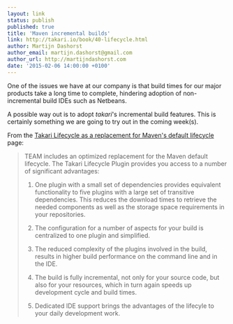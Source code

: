 ```yaml
---
layout: link
status: publish
published: true
title: 'Maven incremental builds'
link: http://takari.io/book/40-lifecycle.html
author: Martijn Dashorst
author_email: martijn.dashorst@gmail.com
author_url: http://martijndashorst.com
date: '2015-02-06 14:00:00 +0100'
---
```


One of the issues we have at our company is that build times for our
major products take a long time to complete, hindering adoption of
non-incremental build IDEs such as Netbeans.

A possible way out is to adopt _takari_'s incremental build features.
This is certainly something we are going to try out in the coming
week(s).

From the [Takari Lifecycle as a replacement for Maven's default lifecycle](http://takari.io/book/40-lifecycle.html) 
page:

> TEAM includes an optimized replacement for the Maven default
> lifecycle. The Takari Lifecycle Plugin provides you access to a number
> of significant advantages:
>
> 1. One plugin with a small set of dependencies provides equivalent
> functionality to five plugins with a large set of transitive
> dependencies. This reduces the download times to retrieve the
> needed components as well as the storage space requirements in your
> repositories.
>
> 2. The configuration for a number of aspects for your build is
> centralized to one plugin and simplified.
>
> 3. The reduced complexity of the plugins involved in the build,
> results in higher build performance on the command line and in the
> IDE.
>
> 4. The build is fully incremental, not only for your source code, but
> also for your resources, which in turn again speeds up development
> cycle and build times.
>
> 5. Dedicated IDE support brings the advantages of the lifecyle to your
> daily development work.
